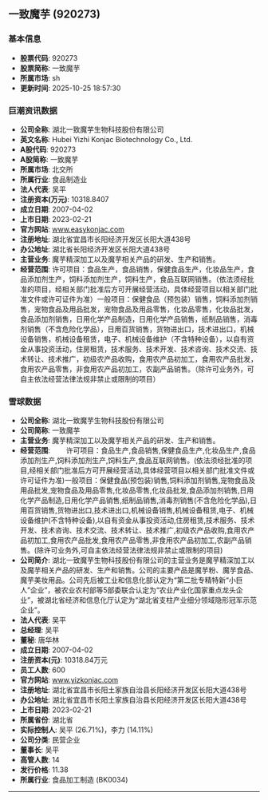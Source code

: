 ## 一致魔芋 (920273)

### 基本信息

- **股票代码**: 920273
- **股票简称**: 一致魔芋
- **所属市场**: sh
- **更新时间**: 2025-10-25 18:57:30

### 巨潮资讯数据

- **公司全称**: 湖北一致魔芋生物科技股份有限公司
- **英文名称**: Hubei Yizhi Konjac Biotechnology Co., Ltd.
- **A股代码**: 920273
- **A股简称**: 一致魔芋
- **所属市场**: 北交所
- **所属行业**: 食品制造业
- **法人代表**: 吴平
- **注册资本(万元)**: 10318.8407
- **成立日期**: 2007-04-02
- **上市日期**: 2023-02-21
- **官方网站**: www.easykonjac.com
- **注册地址**: 湖北省宜昌市长阳经济开发区长阳大道438号
- **办公地址**: 湖北省长阳经济开发区长阳大道438号
- **主营业务**: 魔芋精深加工以及魔芋相关产品的研发、生产和销售。
- **经营范围**: 许可项目：食品生产，食品销售，保健食品生产，化妆品生产，食品添加剂生产，饲料添加剂生产，饲料生产，食品互联网销售。（依法须经批准的项目，经相关部门批准后方可开展经营活动，具体经营项目以相关部门批准文件或许可证件为准）一般项目：保健食品（预包装）销售，饲料添加剂销售，宠物食品及用品批发，宠物食品及用品零售，化妆品零售，化妆品批发，食品添加剂销售，日用化学产品制造，日用化学产品销售，纸制品销售，消毒剂销售（不含危险化学品），日用百货销售，货物进出口，技术进出口，机械设备销售，机械设备租赁，电子、机械设备维护（不含特种设备），以自有资金从事投资活动，住房租赁，技术服务、技术开发、技术咨询、技术交流、技术转让、技术推广，初级农产品收购，食用农产品初加工，食用农产品批发，食用农产品零售，非食用农产品初加工，农副产品销售。（除许可业务外，可自主依法经营法律法规非禁止或限制的项目）

### 雪球数据

- **公司全称**: 湖北一致魔芋生物科技股份有限公司
- **公司简称**: 一致魔芋
- **主营业务**: 魔芋精深加工以及魔芋相关产品的研发、生产和销售。
- **经营范围**: 　　许可项目：食品生产,食品销售,保健食品生产,化妆品生产,食品添加剂生产,饲料添加剂生产,饲料生产,食品互联网销售。(依法须经批准的项目,经相关部门批准后方可开展经营活动,具体经营项目以相关部门批准文件或许可证件为准)一般项目：保健食品(预包装)销售,饲料添加剂销售,宠物食品及用品批发,宠物食品及用品零售,化妆品零售,化妆品批发,食品添加剂销售,日用化学产品制造,日用化学产品销售,纸制品销售,消毒剂销售(不含危险化学品),日用百货销售,货物进出口,技术进出口,机械设备销售,机械设备租赁,电子、机械设备维护(不含特种设备),以自有资金从事投资活动,住房租赁,技术服务、技术开发、技术咨询、技术交流、技术转让、技术推广,初级农产品收购,食用农产品初加工,食用农产品批发,食用农产品零售,非食用农产品初加工,农副产品销售。(除许可业务外,可自主依法经营法律法规非禁止或限制的项目)
- **公司简介**: 湖北一致魔芋生物科技股份有限公司的主营业务是魔芋精深加工以及魔芋相关产品的研发、生产和销售。公司的主要产品是魔芋粉、魔芋食品、魔芋美妆用品。公司先后被工业和信息化部认定为“第二批专精特新“小巨人”企业”，被农业农村部等5部委联合认定为“农业产业化国家重点龙头企业”，被湖北省经济和信息化厅认定为“湖北省支柱产业细分领域隐形冠军示范企业”。
- **法人代表**: 吴平
- **总经理**: 吴平
- **董秘**: 唐华林
- **成立日期**: 2007-04-02
- **注册资本(元)**: 10318.84万元
- **员工人数**: 600
- **官方网站**: www.yizkonjac.com
- **注册地址**: 湖北省宜昌市长阳土家族自治县长阳经济开发区长阳大道438号
- **办公地址**: 湖北省宜昌市长阳土家族自治县长阳经济开发区长阳大道438号
- **上市日期**: 2023-02-21
- **所属省份**: 湖北省
- **实际控制人**: 吴平 (26.71%)，李力 (14.11%)
- **公司分类**: 民营企业
- **董事长**: 吴平
- **高管人数**: 14
- **发行价格**: 11.38
- **所属行业**: 食品加工制造 (BK0034)

---